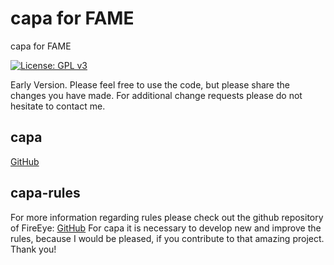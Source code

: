 # capa for FAME
capa for FAME

[![License: GPL v3](https://img.shields.io/badge/License-GPLv3-blue.svg)](https://www.gnu.org/licenses/gpl-3.0)

Early Version. Please feel free to use the code, but please share the changes you have made. For additional change requests please do not hesitate to contact me.

## capa
[GitHub](https://github.com/fireeye/capa)

## capa-rules
For more information regarding rules please check out the github repository of FireEye: [GitHub](https://github.com/fireeye/capa-rules)
For capa it is necessary to develop new and improve the rules, because I would be pleased, if you contribute to that amazing project. Thank you!
